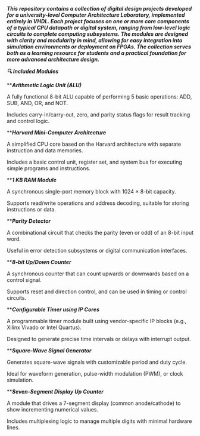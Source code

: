  ***This repository contains a collection of digital design projects developed for a university-level Computer Architecture Laboratory, implemented entirely in VHDL.
Each project focuses on one or more core components of a typical CPU datapath or digital system, ranging from low-level logic circuits to complete computing subsystems.
The modules are designed with clarity and modularity in mind, allowing for easy integration into simulation environments or deployment on FPGAs.
The collection serves both as a learning resource for students and a practical foundation for more advanced architecture design.***

***🔍 Included Modules***

*****Arithmetic Logic Unit (ALU)***

 A fully functional 8-bit ALU capable of performing 5 basic operations: ADD, SUB, AND, OR, and NOT.

 Includes carry-in/carry-out, zero, and parity status flags for result tracking and control logic.

*****Harvard Mini-Computer Architecture***

A simplified CPU core based on the Harvard architecture with separate instruction and data memories.

Includes a basic control unit, register set, and system bus for executing simple programs and instructions.

*****1 KB RAM Module***

A synchronous single-port memory block with 1024 × 8-bit capacity.

Supports read/write operations and address decoding, suitable for storing instructions or data.

*****Parity Detector***

A combinational circuit that checks the parity (even or odd) of an 8-bit input word.

Useful in error detection subsystems or digital communication interfaces.

*****8-bit Up/Down Counter***

A synchronous counter that can count upwards or downwards based on a control signal.

Supports reset and direction control, and can be used in timing or control circuits.

*****Configurable Timer using IP Cores***

A programmable timer module built using vendor-specific IP blocks (e.g., Xilinx Vivado or Intel Quartus).

Designed to generate precise time intervals or delays with interrupt output.

*****Square-Wave Signal Generator***

Generates square-wave signals with customizable period and duty cycle.

Ideal for waveform generation, pulse-width modulation (PWM), or clock simulation.

*****Seven-Segment Display Up Counter***

A module that drives a 7-segment display (common anode/cathode) to show incrementing numerical values.

Includes multiplexing logic to manage multiple digits with minimal hardware lines.

